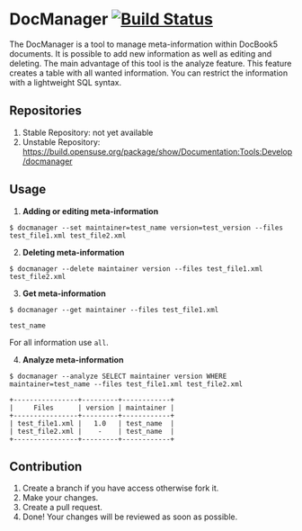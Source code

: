 # DocManager [![Build Status](https://travis-ci.org/openSUSE/docmanager.svg?branch=develop)](https://travis-ci.org/openSUSE/docmanager)

The DocManager is a tool to manage meta-information within DocBook5 documents.
It is possible to add new information as well as editing and deleting. The
main advantage of this tool is the analyze feature. This feature creates a
table with all wanted information. You can restrict the information with a
lightweight SQL syntax.

## Repositories
  1. Stable Repository: not yet available
  2. Unstable Repository: https://build.opensuse.org/package/show/Documentation:Tools:Develop/docmanager

## Usage

  1. **Adding or editing meta-information**

  `$ docmanager --set maintainer=test_name version=test_version --files test_file1.xml test_file2.xml`

  2. **Deleting meta-information**

  `$ docmanager --delete maintainer version --files test_file1.xml test_file2.xml`

  3. **Get meta-information**

  `$ docmanager --get maintainer --files test_file1.xml`

  ```
  test_name
  ```

  For all information use `all`.

  4. **Analyze meta-information**

  `$ docmanager --analyze SELECT maintainer version WHERE maintainer=test_name --files test_file1.xml test_file2.xml`

  ```
  +----------------+---------+------------+
  |     Files      | version | maintainer |
  +----------------+---------+------------+
  | test_file1.xml |   1.0   | test_name  |
  | test_file2.xml |    -    | test_name  |
  +----------------+---------+------------+
  ```

## Contribution

  1. Create a branch if you have access otherwise fork it.
  2. Make your changes.
  3. Create a pull request.
  4. Done! Your changes will be reviewed as soon as possible.
